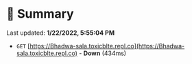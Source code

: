 # 📖 Summary
Last updated: **1/22/2022, 5:55:04 PM**

- `GET` [https://Bhadwa-sala.toxicblte.repl.co](https://Bhadwa-sala.toxicblte.repl.co) - **Down** (434ms)
